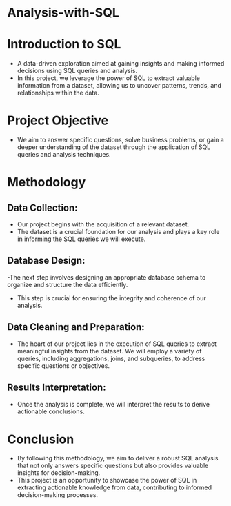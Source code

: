 # Analysis-with-SQL

# Introduction to SQL
- A data-driven exploration aimed at gaining insights and making informed decisions using SQL queries and analysis.
- In this project, we leverage the power of SQL to extract valuable information from a dataset, allowing us to uncover patterns, trends, and relationships within the data.

# Project Objective
- We aim to answer specific questions, solve business problems, or gain a deeper understanding of the dataset through the application of SQL queries and analysis techniques.

# Methodology

## Data Collection:
- Our project begins with the acquisition of a relevant dataset. 
- The dataset is a crucial foundation for our analysis and plays a key role in informing the SQL queries we will execute.

## Database Design:
-The next step involves designing an appropriate database schema to organize and structure the data efficiently.
- This step is crucial for ensuring the integrity and coherence of our analysis.

## Data Cleaning and Preparation:
- The heart of our project lies in the execution of SQL queries to extract meaningful insights from the dataset. We will employ a variety of queries, including aggregations, joins, and subqueries, to address specific questions or objectives.

## Results Interpretation:
- Once the analysis is complete, we will interpret the results to derive actionable conclusions.

# Conclusion
- By following this methodology, we aim to deliver a robust SQL analysis that not only answers specific questions but also provides valuable insights for decision-making.
- This project is an opportunity to showcase the power of SQL in extracting actionable knowledge from data, contributing to informed decision-making processes.
